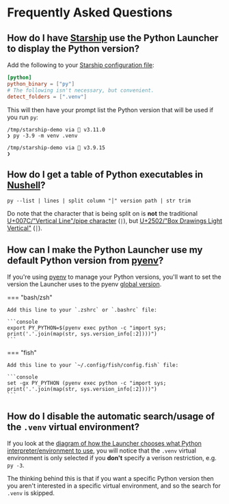 # Frequently Asked Questions

## How do I have [Starship](https://starship.rs/) use the Python Launcher to display the Python version?

Add the following to your [Starship configuration file](https://starship.rs/config/):

```TOML
[python]
python_binary = ["py"]
# The following isn't necessary, but convenient.
detect_folders = [".venv"]
```

This will then have your prompt list the Python version that will be used if you run `py`:

```console
/tmp/starship-demo via 🐍 v3.11.0
❯ py -3.9 -m venv .venv

/tmp/starship-demo via 🐍 v3.9.15
❯
```

## How do I get a table of Python executables in [Nushell](https://www.nushell.sh/)?

```console
py --list | lines | split column "│" version path | str trim
```

Do note that the character that is being split on is **not** the traditional [U+007C/"Vertical Line"/pipe character](https://www.compart.com/en/unicode/U+007C) (`|`), but [U+2502/"Box Drawings Light Vertical"](https://www.compart.com/en/unicode/U+2502) (`│`).


## How can I make the Python Launcher use my default Python version from [pyenv](https://github.com/pyenv/pyenv)?

If you're using [pyenv](https://github.com/pyenv/pyenv) to manage your Python versions, you'll want to set the version the Launcher uses to the pyenv [global version](https://github.com/pyenv/pyenv/blob/master/COMMANDS.md#pyenv-global).


=== "bash/zsh"

    Add this line to your `.zshrc` or `.bashrc` file:

    ```console
    export PY_PYTHON=$(pyenv exec python -c "import sys; print('.'.join(map(str, sys.version_info[:2])))")
    ```

=== "fish"

    Add this line to your `~/.config/fish/config.fish` file:

    ```console
    set -gx PY_PYTHON (pyenv exec python -c "import sys; print('.'.join(map(str, sys.version_info[:2])))")
    ```

## How do I disable the automatic search/usage of the `.venv` virtual environment?

If you look at the [diagram of how the Launcher chooses what Python interpreter/environment to use](index.md#diagram-of-how-the-python-launcher-selects-a-python-interpreter), you will notice that the `.venv` virtual environment is only selected if you **don't** specify a verison restriction, e.g. `py -3`.

The thinking behind this is that if you want a specific Python version then you aren't interested in a specific virtual environment, and so the search for `.venv` is skipped.

